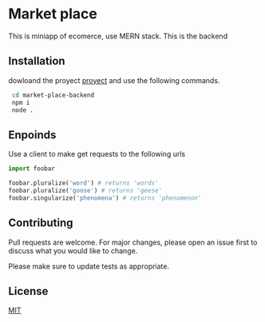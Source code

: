 # Market place

This is miniapp of ecomerce, use MERN stack. This is the backend

## Installation

dowloand the proyect [proyect](https://github.com/Vente16/market-place-backend.git) and use the following commands.

```bash
 cd market-place-backend
 npm i
 node .
```

## Enpoinds

Use a client to make get requests to the following urls

```python
import foobar

foobar.pluralize('word') # returns 'words'
foobar.pluralize('goose') # returns 'geese'
foobar.singularize('phenomena') # returns 'phenomenon'
```

## Contributing
Pull requests are welcome. For major changes, please open an issue first to discuss what you would like to change.

Please make sure to update tests as appropriate.

## License
[MIT](https://choosealicense.com/licenses/mit/)
